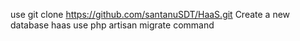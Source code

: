 use git clone https://github.com/santanuSDT/HaaS.git
Create a new database haas
use php artisan migrate command 
